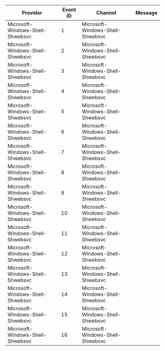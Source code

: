 Provider                          |  Event ID  |  Channel                           |  Message
----------------------------------|------------|------------------------------------|---------
Microsoft-Windows-Shell-Shwebsvc  |  1         |  Microsoft-Windows-Shell-Shwebsvc  |
Microsoft-Windows-Shell-Shwebsvc  |  2         |  Microsoft-Windows-Shell-Shwebsvc  |
Microsoft-Windows-Shell-Shwebsvc  |  3         |  Microsoft-Windows-Shell-Shwebsvc  |
Microsoft-Windows-Shell-Shwebsvc  |  4         |  Microsoft-Windows-Shell-Shwebsvc  |
Microsoft-Windows-Shell-Shwebsvc  |  5         |  Microsoft-Windows-Shell-Shwebsvc  |
Microsoft-Windows-Shell-Shwebsvc  |  6         |  Microsoft-Windows-Shell-Shwebsvc  |
Microsoft-Windows-Shell-Shwebsvc  |  7         |  Microsoft-Windows-Shell-Shwebsvc  |
Microsoft-Windows-Shell-Shwebsvc  |  8         |  Microsoft-Windows-Shell-Shwebsvc  |
Microsoft-Windows-Shell-Shwebsvc  |  9         |  Microsoft-Windows-Shell-Shwebsvc  |
Microsoft-Windows-Shell-Shwebsvc  |  10        |  Microsoft-Windows-Shell-Shwebsvc  |
Microsoft-Windows-Shell-Shwebsvc  |  11        |  Microsoft-Windows-Shell-Shwebsvc  |
Microsoft-Windows-Shell-Shwebsvc  |  12        |  Microsoft-Windows-Shell-Shwebsvc  |
Microsoft-Windows-Shell-Shwebsvc  |  13        |  Microsoft-Windows-Shell-Shwebsvc  |
Microsoft-Windows-Shell-Shwebsvc  |  14        |  Microsoft-Windows-Shell-Shwebsvc  |
Microsoft-Windows-Shell-Shwebsvc  |  15        |  Microsoft-Windows-Shell-Shwebsvc  |
Microsoft-Windows-Shell-Shwebsvc  |  16        |  Microsoft-Windows-Shell-Shwebsvc  |